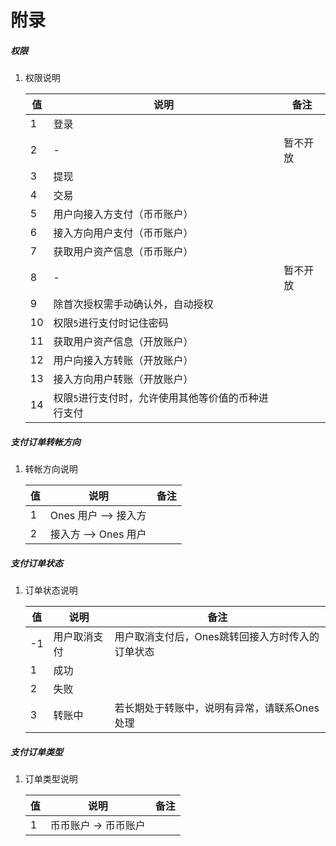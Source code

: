 # 附录

##### 权限

1. 权限说明

    | 值 | 说明 | 备注 |
    | --- | --- | --- |
    | 1 | 登录 | |
    | 2 | - | 暂不开放 |
    | 3 | 提现 | |
    | 4 | 交易 | |
    | 5 | 用户向接入方支付（币币账户） | |
    | 6 | 接入方向用户支付（币币账户） | |
    | 7 | 获取用户资产信息（币币账户） | |
    | 8 | - | 暂不开放 |
    | 9 | 除首次授权需手动确认外，自动授权 | |
    | 10 | 权限`5`进行支付时记住密码 | |
    | 11 | 获取用户资产信息（开放账户） | |
    | 12 | 用户向接入方转账（开放账户） | |
    | 13 | 接入方向用户转账（开放账户） | |
    | 14 | 权限`5`进行支付时，允许使用其他等价值的币种进行支付 | |

##### 支付订单转帐方向

1. 转帐方向说明

    | 值 | 说明 | 备注 |
    | --- | --- | --- |
    | 1 | Ones 用户 --> 接入方 | |
    | 2 | 接入方 --> Ones 用户 | |
    
##### 支付订单状态

1. 订单状态说明

    | 值 | 说明 | 备注 |
    | --- | --- | --- |
    | -1 | 用户取消支付 | 用户取消支付后，Ones跳转回接入方时传入的订单状态 |
    | 1 | 成功 | |
    | 2 | 失败 | |
    | 3 | 转账中 |若长期处于转账中，说明有异常，请联系Ones处理 |

##### 支付订单类型

1. 订单类型说明

    | 值 | 说明 | 备注 |
    | --- | --- | --- |
    | 1 | 币币账户 -> 币币账户 |  |